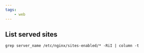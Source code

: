 ```yaml
---
tags:
    - web
---
```


## List served sites

    grep server_name /etc/nginx/sites-enabled/* -RiI | column -t
